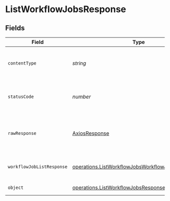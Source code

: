 # ListWorkflowJobsResponse


## Fields

| Field                                                                                                                           | Type                                                                                                                            | Required                                                                                                                        | Description                                                                                                                     |
| ------------------------------------------------------------------------------------------------------------------------------- | ------------------------------------------------------------------------------------------------------------------------------- | ------------------------------------------------------------------------------------------------------------------------------- | ------------------------------------------------------------------------------------------------------------------------------- |
| `contentType`                                                                                                                   | *string*                                                                                                                        | :heavy_check_mark:                                                                                                              | HTTP response content type for this operation                                                                                   |
| `statusCode`                                                                                                                    | *number*                                                                                                                        | :heavy_check_mark:                                                                                                              | HTTP response status code for this operation                                                                                    |
| `rawResponse`                                                                                                                   | [AxiosResponse](https://axios-http.com/docs/res_schema)                                                                         | :heavy_check_mark:                                                                                                              | Raw HTTP response; suitable for custom response parsing                                                                         |
| `workflowJobListResponse`                                                                                                       | [operations.ListWorkflowJobsWorkflowJobListResponse](../../../sdk/models/operations/listworkflowjobsworkflowjoblistresponse.md) | :heavy_minus_sign:                                                                                                              | A paginated sequence of jobs.                                                                                                   |
| `object`                                                                                                                        | [operations.ListWorkflowJobsResponseBody](../../../sdk/models/operations/listworkflowjobsresponsebody.md)                       | :heavy_minus_sign:                                                                                                              | Error response.                                                                                                                 |